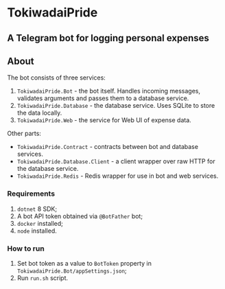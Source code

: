 # TokiwadaiPride

## A Telegram bot for logging personal expenses

## About
The bot consists of three services:
1. `TokiwadaiPride.Bot` - the bot itself. Handles incoming messages, validates arguments and passes them to a database service.
2. `TokiwadaiPride.Database` - the database service. Uses SQLite to store the data locally.
3. `TokiwadaiPride.Web` - the service for Web UI of expense data.

Other parts:
- `TokiwadaiPride.Contract` - contracts between bot and database services.
- `TokiwadaiPride.Database.Client` - a client wrapper over raw HTTP for the database service.
- `TokiwadaiPride.Redis` - Redis wrapper for use in bot and web services.

### Requirements

1. `dotnet` 8 SDK;
2. A bot API token obtained via `@BotFather` bot;
3. `docker` installed;
4. `node` installed.

### How to run
1. Set bot token as a value to `BotToken` property in `TokiwadaiPride.Bot/appSettings.json`;
2. Run `run.sh` script.
